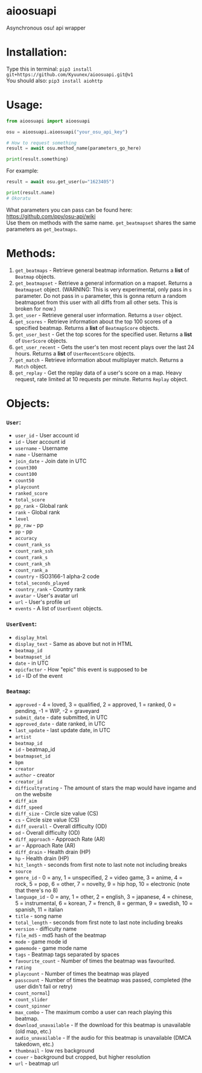 # aioosuapi

Asynchronous osu! api wrapper

# Installation: 

Type this in terminal: `pip3 install git+https://github.com/Kyuunex/aioosuapi.git@v1`  
You should also: `pip3 install aiohttp`


# Usage:
```python
from aioosuapi import aioosuapi

osu = aioosuapi.aioosuapi("your_osu_api_key")

# How to request something
result = await osu.method_name(parameters_go_here) 

print(result.something)

```
For example:
```python
result = await osu.get_user(u="1623405") 

print(result.name)
# Okoratu
```

What parameters you can pass can be found here: https://github.com/ppy/osu-api/wiki  
Use them on methods with the same name. `get_beatmapset` shares the same parameters as `get_beatmaps`.

# Methods:
1. `get_beatmaps` - Retrieve general beatmap information. Returns a **list** of `Beatmap` objects.
2. `get_beatmapset` - Retrieve a general information on a mapset. Returns a `Beatmapset` object. (WARNING: This is very experimental, only pass in `s` parameter. Do not pass in `u` parameter, this is gonna return a random beatmapset from this user with all diffs from all other sets. This is broken for now.)
3. `get_user` - Retrieve general user information. Returns a `User` object.
4. `get_scores` - Retrieve information about the top 100 scores of a specified beatmap. Returns a **list** of `BeatmapScore` objects.
5. `get_user_best` - Get the top scores for the specified user. Returns a **list** of `UserScore` objects.
6. `get_user_recent` - Gets the user's ten most recent plays over the last 24 hours. Returns a **list** of `UserRecentScore` objects.
7. `get_match` - Retrieve information about multiplayer match. Returns a `Match` object.
8. `get_replay` - Get the replay data of a user's score on a map. Heavy request, rate limited at 10 requests per minute. Returns `Replay` object.

# Objects:

### `User`:
+ `user_id` - User account id
+ `id` - User account id
+ `username` - Username
+ `name` - Username
+ `join_date` - Join date in UTC
+ `count300`
+ `count100`
+ `count50`
+ `playcount`
+ `ranked_score`
+ `total_score`
+ `pp_rank` - Global rank
+ `rank` - Global rank
+ `level`
+ `pp_raw` - pp
+ `pp` - pp
+ `accuracy`
+ `count_rank_ss`
+ `count_rank_ssh`
+ `count_rank_s`
+ `count_rank_sh`
+ `count_rank_a`
+ `country` - ISO3166-1 alpha-2 code
+ `total_seconds_played`
+ `country_rank` - Country rank
+ `avatar` - User's avatar url
+ `url` - User's profile url
+ `events` - A list of `UserEvent` objects.


### `UserEvent`:
+ `display_html`
+ `display_text` - Same as above but not in HTML
+ `beatmap_id`
+ `beatmapset_id`
+ `date` - in UTC
+ `epicfactor` - How "epic" this event is supposed to be
+ `id` - ID of the event


### `Beatmap`:
+ `approved` - 4 = loved, 3 = qualified, 2 = approved, 1 = ranked, 0 = pending, -1 = WIP, -2 = graveyard
+ `submit_date` - date submitted, in UTC
+ `approved_date` - date ranked, in UTC
+ `last_update` - last update date, in UTC
+ `artist`
+ `beatmap_id`
+ `id` - beatmap_id
+ `beatmapset_id`
+ `bpm`
+ `creator`
+ `author` - creator
+ `creator_id`
+ `difficultyrating` - The amount of stars the map would have ingame and on the website
+ `diff_aim`
+ `diff_speed`
+ `diff_size` - Circle size value (CS)
+ `cs` - Circle size value (CS)
+ `diff_overall` - Overall difficulty (OD)
+ `od` - Overall difficulty (OD)
+ `diff_approach` - Approach Rate (AR)
+ `ar` - Approach Rate (AR)
+ `diff_drain` - Health drain (HP)
+ `hp` - Health drain (HP)
+ `hit_length` - seconds from first note to last note not including breaks
+ `source`
+ `genre_id` - 0 = any, 1 = unspecified, 2 = video game, 3 = anime, 4 = rock, 5 = pop, 6 = other, 7 = novelty, 9 = hip hop, 10 = electronic (note that there's no 8)
+ `language_id` - 0 = any, 1 = other, 2 = english, 3 = japanese, 4 = chinese, 5 = instrumental, 6 = korean, 7 = french, 8 = german, 9 = swedish, 10 = spanish, 11 = italian
+ `title` - song name
+ `total_length` - seconds from first note to last note including breaks
+ `version` - difficulty name
+ `file_md5` - md5 hash of the beatmap
+ `mode` - game mode id
+ `gamemode` - game mode name
+ `tags` - Beatmap tags separated by spaces
+ `favourite_count` - Number of times the beatmap was favourited.
+ `rating`
+ `playcount` - Number of times the beatmap was played
+ `passcount` - Number of times the beatmap was passed, completed (the user didn't fail or retry)
+ `count_normal`]
+ `count_slider`
+ `count_spinner`
+ `max_combo` - The maximum combo a user can reach playing this beatmap.
+ `download_unavailable` - If the download for this beatmap is unavailable (old map, etc.)
+ `audio_unavailable` - If the audio for this beatmap is unavailable (DMCA takedown, etc.)
+ `thumbnail` - low res background
+ `cover` - background but cropped, but higher resolution
+ `url` - beatmap url